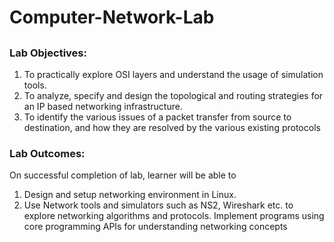 #  Computer-Network-Lab

## <h3> Lab Objectives:
1. To practically explore OSI layers and understand the usage of simulation tools.
2. To analyze, specify and design the topological and routing strategies for an IP based networking infrastructure.
3. To identify the various issues of a packet transfer from source to destination, and how they are resolved by the various existing protocols

### Lab Outcomes: 
On successful completion of lab, learner will be able to
1. Design and setup networking environment in Linux. 
2. Use Network tools and simulators such as NS2, Wireshark etc. to explore networking algorithms and protocols. 
Implement programs using core programming APIs for understanding networking concepts
